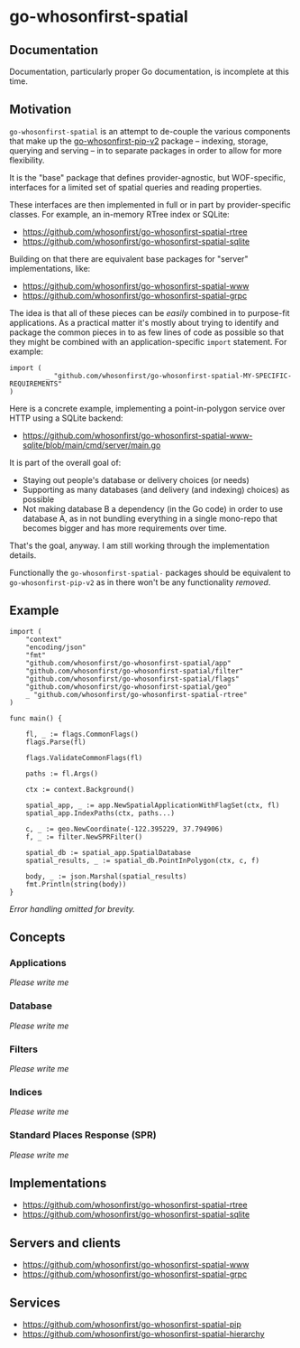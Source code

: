 # go-whosonfirst-spatial

## Documentation

Documentation, particularly proper Go documentation, is incomplete at this time.

## Motivation

`go-whosonfirst-spatial` is an attempt to de-couple the various components that make up the [go-whosonfirst-pip-v2](https://github.com/whosonfirst/go-whosonfirst-pip-v2) package – indexing, storage, querying and serving – in to separate packages in order to allow for more flexibility.

It is the "base" package that defines provider-agnostic, but WOF-specific, interfaces for a limited set of spatial queries and reading properties.

These interfaces are then implemented in full or in part by provider-specific classes. For example, an in-memory RTree index or SQLite:

* https://github.com/whosonfirst/go-whosonfirst-spatial-rtree
* https://github.com/whosonfirst/go-whosonfirst-spatial-sqlite

Building on that there are equivalent base packages for "server" implementations, like:

* https://github.com/whosonfirst/go-whosonfirst-spatial-www
* https://github.com/whosonfirst/go-whosonfirst-spatial-grpc

The idea is that all of these pieces can be _easily_ combined in to purpose-fit applications.  As a practical matter it's mostly about trying to identify and package the common pieces in to as few lines of code as possible so that they might be combined with an application-specific `import` statement. For example:

```
import (
         _ "github.com/whosonfirst/go-whosonfirst-spatial-MY-SPECIFIC-REQUIREMENTS"
)
```

Here is a concrete example, implementing a point-in-polygon service over HTTP using a SQLite backend:

* https://github.com/whosonfirst/go-whosonfirst-spatial-www-sqlite/blob/main/cmd/server/main.go

It is part of the overall goal of:

* Staying out people's database or delivery choices (or needs)
* Supporting as many databases (and delivery (and indexing) choices) as possible
* Not making database B a dependency (in the Go code) in order to use database A, as in not bundling everything in a single mono-repo that becomes bigger and has more requirements over time.

That's the goal, anyway. I am still working through the implementation details.

Functionally the `go-whosonfirst-spatial-` packages should be equivalent to `go-whosonfirst-pip-v2` as in there won't be any functionality _removed_.

## Example

```
import (
	"context"
	"encoding/json"
	"fmt"
	"github.com/whosonfirst/go-whosonfirst-spatial/app"
	"github.com/whosonfirst/go-whosonfirst-spatial/filter"
	"github.com/whosonfirst/go-whosonfirst-spatial/flags"
	"github.com/whosonfirst/go-whosonfirst-spatial/geo"		
	_ "github.com/whosonfirst/go-whosonfirst-spatial-rtree"	
)

func main() {

	fl, _ := flags.CommonFlags()
	flags.Parse(fl)

	flags.ValidateCommonFlags(fl)

	paths := fl.Args()
	
	ctx := context.Background()

	spatial_app, _ := app.NewSpatialApplicationWithFlagSet(ctx, fl)
	spatial_app.IndexPaths(ctx, paths...)

	c, _ := geo.NewCoordinate(-122.395229, 37.794906)
	f, _ := filter.NewSPRFilter()

	spatial_db := spatial_app.SpatialDatabase
	spatial_results, _ := spatial_db.PointInPolygon(ctx, c, f)

	body, _ := json.Marshal(spatial_results)
	fmt.Println(string(body))
}
```

_Error handling omitted for brevity._

## Concepts

### Applications

_Please write me_

### Database

_Please write me_

### Filters

_Please write me_

### Indices

_Please write me_

### Standard Places Response (SPR)

_Please write me_

## Implementations

* https://github.com/whosonfirst/go-whosonfirst-spatial-rtree
* https://github.com/whosonfirst/go-whosonfirst-spatial-sqlite

## Servers and clients

* https://github.com/whosonfirst/go-whosonfirst-spatial-www
* https://github.com/whosonfirst/go-whosonfirst-spatial-grpc

## Services

* https://github.com/whosonfirst/go-whosonfirst-spatial-pip
* https://github.com/whosonfirst/go-whosonfirst-spatial-hierarchy